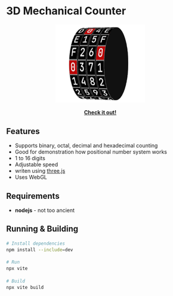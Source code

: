 # 3D Mechanical Counter

<p align="center">
    <img src="https://github.com/h5vx/MechanicalCounter3D/blob/master/doc/preview.png" width="240" />
</p>

<p align="center">
    <a href="https://h5vx.github.io/MechanicalCounter3D/">
        <b>Check it out!</b>
    </a>
</p>

## Features
- Supports binary, octal, decimal and hexadecimal counting
- Good for demonstration how positional number system works
- 1 to 16 digits
- Adjustable speed
- writen using [three.js](https://threejs.org)
- Uses WebGL

## Requirements
- **nodejs** - not too ancient

## Running & Building
```bash
# Install dependencies
npm install --include=dev

# Run
npx vite

# Build
npx vite build
```
